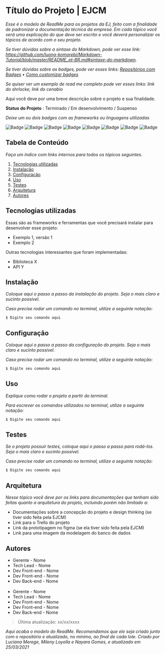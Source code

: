 # Título do Projeto | EJCM
*Esse é o modelo de ReadMe para os projetos da EJ, feito com a finalidade de padronizar a documentação técnica da empresa. Em cada tópico você verá uma explicação do que deve ser escrito e você deverá personalizar os tópicos de acordo com o seu projeto.*

*Se tiver dúvidas sobre a sintaxe do Markdown, pode ver esse link: https://github.com/luong-komorebi/Markdown-Tutorial/blob/master/README_pt-BR.md#sintaxe-do-markdown.*
 
*Se tiver dúvidas sobre as badges, pode ver esses links: [Repositórios com Badges](https://github.com/alexandresanlim/Badges4-README.md-Profile#-streaming-) • [Como customizar badges](https://shields.io/)*

*Se quiser ver um exemplo de read me completo pode ver esses links: link do shrlocke, link do cenabio*

Aqui você deve por uma breve descrição sobre o projeto e sua finalidade.
 
**Status do Projeto** : Terminado / Em desenvolvimento / Suspenso

*Deixe um ou dois badges com as frameworks ou linguagens utilizadas*

![Badge](https://img.shields.io/badge/HTML5-E34F26?style=for-the-badge&logo=html5&logoColor=white)
![Badge](https://img.shields.io/badge/CSS3-1572B6?style=for-the-badge&logo=css3&logoColor=white)
![Badge](https://img.shields.io/badge/JavaScript-F7DF1E?style=for-the-badge&logo=javascript&logoColor=black)
![Badge](https://img.shields.io/badge/PHP-777BB4?style=for-the-badge&logo=php&logoColor=white)
![Badge](https://img.shields.io/badge/Angular-DD0031?style=for-the-badge&logo=angular&logoColor=white)
![Badge](https://img.shields.io/badge/React-20232A?style=for-the-badge&logo=react&logoColor=61DAFB)
![Badge](https://img.shields.io/badge/Laravel-FF2D20?style=for-the-badge&logo=laravel&logoColor=white)
![Badge](https://img.shields.io/badge/Node.js-43853D?style=for-the-badge&logo=node.js&logoColor=white)
 
 
## Tabela de Conteúdo

*Faça um índice com links internos para todos os tópicos seguintes.*

 1. [Tecnologias utilizadas](#tecnologias-utilizadas)
 2. [Instalação](#instalação)
 3. [Configuração](#configuração)
 4. [Uso](#uso)
 5. [Testes](#testes)
 6. [Arquitetura](#arquitetura)
 7. [Autores](#autores)
 
## Tecnologias utilizadas

Essas são as frameworks e ferramentas que você precisará instalar para desenvolver esse projeto:

 - Exemplo 1, versão 1
 - Exemplo 2

Outras tecnologias interessantes que foram implementadas:
 - Biblioteca X
 - API Y

## Instalação 

*Coloque aqui o passo a passo da instalação do projeto. Seja o mais claro e sucinto possível.*

*Caso precise rodar um comando no terminal, utilize a seguinte notação:*

``` bash
$ Digite seu comando aqui
```

## Configuração

*Coloque aqui o passo a passo da configuração do projeto. Seja o mais claro e sucinto possível.*

*Caso precise rodar um comando no terminal, utilize a seguinte notação:*

``` bash
$ Digite seu comando aqui
```
 
## Uso

*Explique como rodar o projeto a partir do terminal.*

*Para escrever os comandos utilizados no terminal, utilize a seguinte notação:*

``` bash
$ Digite seu comando aqui
```
## Testes

*Se o projeto possuir testes, coloque aqui o passo a passo para rodá-los. Seja o mais claro e sucinto possível.*

*Caso precise rodar um comando no terminal, utilize a seguinte notação:*

``` bash
$ Digite seu comando aqui
```
## Arquitetura

*Nesse tópico você deve por os links para documentações que tenham sido feitas quanto a arquitetura do projeto, incluindo porém não limitado a:*
- Documentações sobre a concepção do projeto e design thinking (se tiver sido feita pela EJCM)
- Link para o Trello do projeto
- Link da prototipagem no figma (se ela tiver sido feita pela EJCM)
- Link para uma imagem da modelagem do banco de dados

## Autores

* Gerente - Nome
* Tech Lead - Nome
* Dev Front-end - Nome
* Dev Front-end - Nome  
* Dev Back-end - Nome  
&nbsp;
* Gerente - Nome
* Tech Lead - Nome
* Dev Front-end - Nome
* Dev Front-end - Nome
* Dev Back-end - Nome
 

> Última atualização: xx/xx/xxxx




*Aqui acaba o modelo do ReadMe. Recomendamos que ele seja criado junto com o repositório e atualizado, no mínimo, ao final de cada lote. Criado por Luciana Merege, Mileny Loyolla e Nayara Gomes, e atualizado em 25/03/2021*
